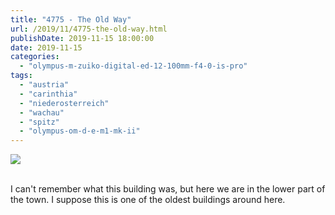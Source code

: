```yaml
---
title: "4775 - The Old Way"
url: /2019/11/4775-the-old-way.html
publishDate: 2019-11-15 18:00:00
date: 2019-11-15
categories: 
  - "olympus-m-zuiko-digital-ed-12-100mm-f4-0-is-pro"
tags: 
  - "austria"
  - "carinthia"
  - "niederosterreich"
  - "wachau"
  - "spitz"
  - "olympus-om-d-e-m1-mk-ii"
---
```

<div class="container">
<div class="center"><a target="_blank" href="https://d25zfm9zpd7gm5.cloudfront.net/1200x1200/2018/20180430_155704_lr.jpg"><img class="webfeedsFeaturedVisual" src="https://d25zfm9zpd7gm5.cloudfront.net/0600x0600/2018/20180430_155704_lr.jpg" /></a></div>
</div>
<br />

I can't remember what this building was, but here we are in the
lower part of the town. I suppose this is one of the oldest
buildings around here.